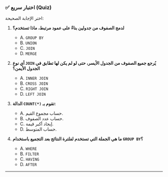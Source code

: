 ### ✅ اختبار سريع (Quiz)
اختر الإجابة الصحيحة:

1.  **لدمج الصفوف من جدولين بناءً على عمود مرتبط، ماذا تستخدم؟**
    * A. `GROUP BY`
    * B. `UNION`
    * C. `JOIN`
    * D. `MERGE`

2.  **أي نوع `JOIN` يُرجع جميع الصفوف من الجدول الأيسر، حتى لو لم يكن لها تطابق في الجدول الأيمن؟**
    * A. `INNER JOIN`
    * B. `CROSS JOIN`
    * C. `RIGHT JOIN`
    * D. `LEFT JOIN`

3.  **الدالة `COUNT(*)` تقوم بـ:**
    * A. حساب مجموع القيم.
    * B. حساب عدد الصفوف.
    * C. إيجاد أكبر قيمة.
    * D. حساب المتوسط.

4.  **ما هي الجملة التي تستخدم لفلترة النتائج *بعد* التجميع باستخدام `GROUP BY`؟**
    * A. `WHERE`
    * B. `FILTER`
    * C. `HAVING`
    * D. `AFTER`

---